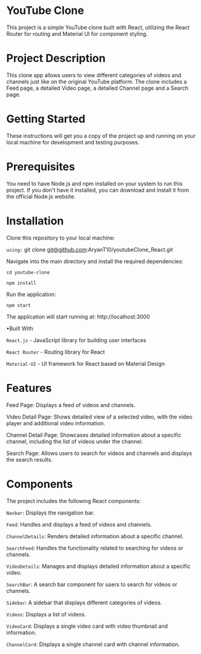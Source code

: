 # YouTube Clone
This project is a simple YouTube clone built with React, utilizing the React Router for routing and Material UI for component styling.

# Project Description
This clone app allows users to view different categories of videos and channels just like on the original YouTube platform. The clone includes a Feed page, a detailed Video page, a detailed Channel page and a Search page.

# Getting Started
These instructions will get you a copy of the project up and running on your local machine for development and testing purposes.

# Prerequisites
You need to have Node.js and npm installed on your system to run this project. If you don't have it installed, you can download and install it from the official Node.js website.

# Installation
Clone this repository to your local machine:

`using:` git clone git@github.com:AryanT10/youtubeClone_React.git

Navigate into the main directory and install the required dependencies:

`cd youtube-clone`

`npm install`

Run the application:

`npm start`

The application will start running at: http://localhost:3000

•Built With

`React.js` - JavaScript library for building user interfaces

`React Router` - Routing library for React

`Material-UI` - UI framework for React based on Material Design

# Features

Feed Page: Displays a feed of videos and channels.

Video Detail Page: Shows detailed view of a selected video, with the video player and additional video information.

Channel Detail Page: Showcases detailed information about a specific channel, including the list of videos under the channel.

Search Page: Allows users to search for videos and channels and displays the search results.

# Components
The project includes the following React components:

`Navbar`: Displays the navigation bar.

`Feed`: Handles and displays a feed of videos and channels.

`ChannelDetails`: Renders detailed information about a specific channel.

`SearchFeed`: Handles the functionality related to searching for videos or channels.

`VideoDetails`: Manages and displays detailed information about a specific video.

`SearchBar`: A search bar component for users to search for videos or channels.

`Sidebar`: A sidebar that displays different categories of videos.

`Videos`: Displays a list of videos.

`VideoCard`: Displays a single video card with video thumbnail and information.

`ChannelCard`: Displays a single channel card with channel information.
